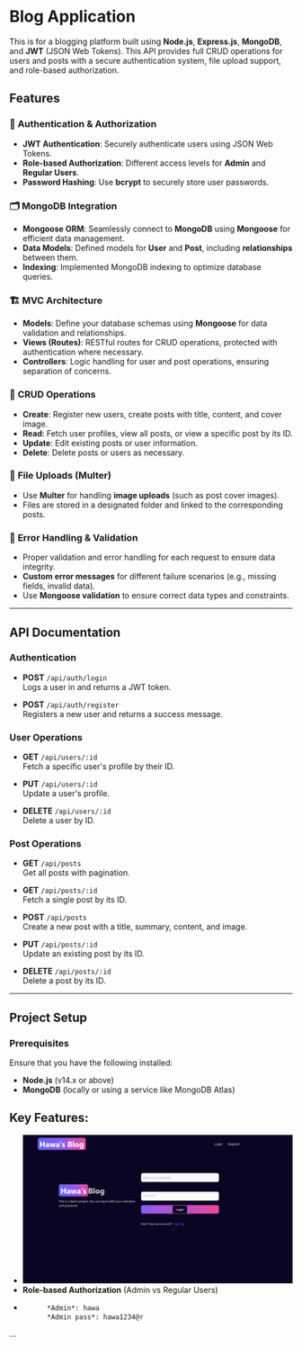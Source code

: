 # Blog Application

This is  for a blogging platform built using **Node.js**, **Express.js**, **MongoDB**, and **JWT** (JSON Web Tokens). This API provides full CRUD operations for users and posts with a secure authentication system, file upload support, and role-based authorization.

## Features

### 🔑 **Authentication & Authorization**

- **JWT Authentication**: Securely authenticate users using JSON Web Tokens.
- **Role-based Authorization**: Different access levels for **Admin** and **Regular Users**.
- **Password Hashing**: Use **bcrypt** to securely store user passwords.

### 🗂 **MongoDB Integration**

- **Mongoose ORM**: Seamlessly connect to **MongoDB** using **Mongoose** for efficient data management.
- **Data Models**: Defined models for **User** and **Post**, including **relationships** between them.
- **Indexing**: Implemented MongoDB indexing to optimize database queries.

### 🏗 **MVC Architecture**

- **Models**: Define your database schemas using **Mongoose** for data validation and relationships.
- **Views (Routes)**: RESTful routes for CRUD operations, protected with authentication where necessary.
- **Controllers**: Logic handling for user and post operations, ensuring separation of concerns.

### 📝 **CRUD Operations**

- **Create**: Register new users, create posts with title, content, and cover image.
- **Read**: Fetch user profiles, view all posts, or view a specific post by its ID.
- **Update**: Edit existing posts or user information.
- **Delete**: Delete posts or users as necessary.
  
### 📸 **File Uploads (Multer)**

- Use **Multer** for handling **image uploads** (such as post cover images).
- Files are stored in a designated folder and linked to the corresponding posts.

### 🚨 **Error Handling & Validation**

- Proper validation and error handling for each request to ensure data integrity.
- **Custom error messages** for different failure scenarios (e.g., missing fields, invalid data).
- Use **Mongoose validation** to ensure correct data types and constraints.


---

## API Documentation

### **Authentication**

- **POST** `/api/auth/login`  
  Logs a user in and returns a JWT token.

- **POST** `/api/auth/register`  
  Registers a new user and returns a success message.

### **User Operations**

- **GET** `/api/users/:id`  
  Fetch a specific user's profile by their ID.
  
- **PUT** `/api/users/:id`  
  Update a user's profile.

- **DELETE** `/api/users/:id`  
  Delete a user by ID.

### **Post Operations**

- **GET** `/api/posts`  
  Get all posts with pagination.

- **GET** `/api/posts/:id`  
  Fetch a single post by its ID.

- **POST** `/api/posts`  
  Create a new post with a title, summary, content, and image.

- **PUT** `/api/posts/:id`  
  Update an existing post by its ID.

- **DELETE** `/api/posts/:id`  
  Delete a post by its ID.

---

## Project Setup

### Prerequisites

Ensure that you have the following installed:

- **Node.js** (v14.x or above)
- **MongoDB** (locally or using a service like MongoDB Atlas)




## Key Features:

- ![API Architecture](https://github.com/HawaMuhumedAli/blog-app-mern-s/blob/ea61baa946cbcdc2f4ede5df078b93f60ed8971d/Screenshot%202025-01-31%20041926.png)
- **Role-based Authorization** (Admin vs Regular Users)
- 
            *Admin*: hawa
            *Admin pass*: hawa1234@r



...

